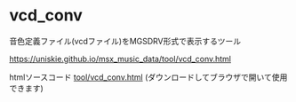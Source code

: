 # vcd_conv

音色定義ファイル(vcdファイル)をMGSDRV形式で表示するツール

https://uniskie.github.io/msx_music_data/tool/vcd_conv.html

htmlソースコード [tool/vcd_conv.html](tool/vcd_conv.html) (ダウンロードしてブラウザで開いて使用できます)

